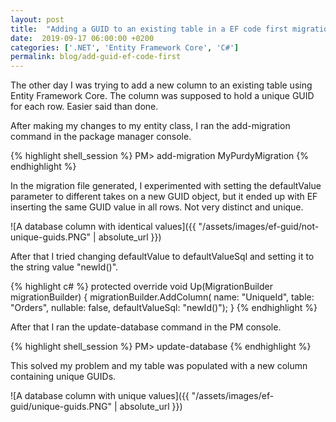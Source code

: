 ```yaml
---
layout: post
title:  "Adding a GUID to an existing table in a EF code first migration"
date:  2019-09-17 06:00:00 +0200
categories: ['.NET', 'Entity Framework Core', 'C#']
permalink: blog/add-guid-ef-code-first
---
```


The other day I was trying to add a new column to an existing table using Entity Framework Core.
The column was supposed to hold a unique GUID for each row. Easier said than done.

After making my changes to my entity class, I ran the add-migration command in the package manager console.

{% highlight shell_session %}
PM> add-migration MyPurdyMigration
{% endhighlight %}

In the migration file generated, I experimented with setting the defaultValue parameter to different takes
on a new GUID object, but it ended up with EF inserting the same GUID value in all rows. Not very distinct and unique.

![A database column with identical values]({{ "/assets/images/ef-guid/not-unique-guids.PNG" | absolute_url }})

After that I tried changing defaultValue to defaultValueSql and setting it to the string value "newId()".

{% highlight c# %}
protected override void Up(MigrationBuilder migrationBuilder)
{
    migrationBuilder.AddColumn<Guid>(
    name: "UniqueId",
    table: "Orders",
    nullable: false,
    defaultValueSql: "newId()");
} 
{% endhighlight %}

After that I ran the update-database command in the PM console.

{% highlight shell_session %}
PM> update-database
{% endhighlight %}

This solved my problem and my table was populated with a new column containing unique GUIDs.

![A database column with unique values]({{ "/assets/images/ef-guid/unique-guids.PNG" | absolute_url }})